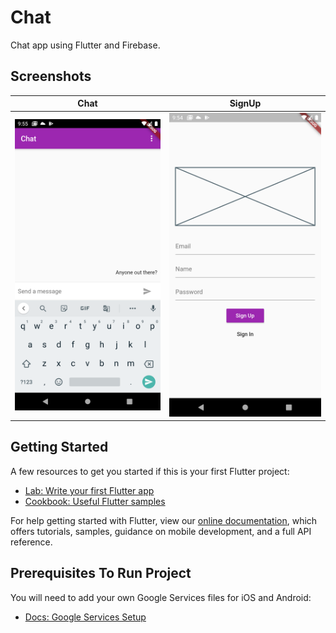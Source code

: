 # Chat

Chat app using Flutter and Firebase.

## Screenshots

Chat                          |  SignUp
:----------------------------:|:-----------------------------:
![](./screenshots/Chat.png)   | ![](./screenshots/signUp.png)

## Getting Started

A few resources to get you started if this is your first Flutter project:

- [Lab: Write your first Flutter app](https://flutter.dev/docs/get-started/codelab)
- [Cookbook: Useful Flutter samples](https://flutter.dev/docs/cookbook)

For help getting started with Flutter, view our
[online documentation](https://flutter.dev/docs), which offers tutorials,
samples, guidance on mobile development, and a full API reference.

## Prerequisites To Run Project

You will need to add your own Google Services files for iOS and Android:

- [Docs: Google Services Setup](https://firebase.google.com/docs/flutter/setup)
